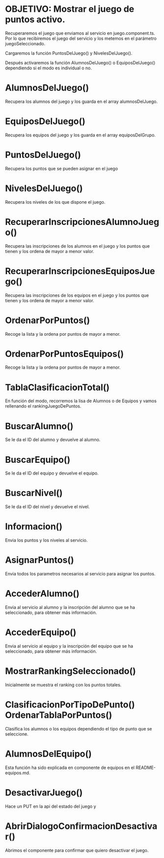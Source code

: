 # OBJETIVO: Mostrar el juego de puntos activo.

<!-- juego-de-puntos-seleccionado-activo.component.ts -->

Recuperaremos el juego que enviamos al servicio en juego.component.ts. Por lo que recibiremos el juego del servicio y los metemos en el parámetro juegoSeleccionado. 

Cargaremos la función PuntosDelJuego() y NivelesDelJuego().

Después activaremos la función AlumnosDelJuego() o EquiposDelJuego() dependiendo si el modo es individual o no.

# AlumnosDelJuego()

Recupera los alumnos del juego y los guarda en el array alumnosDelJuego. 

# EquiposDelJuego()

Recupera los equipos del juego y los guarda en el array equiposDelGrupo.

# PuntosDelJuego()

Recupera los puntos que se pueden asignar en el juego

# NivelesDelJuego()

Recupera los niveles de los que dispone el juego.

# RecuperarInscripcionesAlumnoJuego()

Recupera las inscripciones de los alumnos en el juego y los puntos que tienen y los ordena de mayor a menor valor.

# RecuperarInscripcionesEquiposJuego()

Recupera las inscripciones de los equipos en el juego y los puntos que tienen y los ordena de mayor a menor valor.

# OrdenarPorPuntos()

Recoge la lista y la ordena por puntos de mayor a menor.

# OrdenarPorPuntosEquipos()

Recoge la lista y la ordena por puntos de mayor a menor.

# TablaClasificacionTotal()

En función del modo, recorremos la lisa de Alumnos o de Equipos y vamos rellenando el rankingJuegoDePuntos.

# BuscarAlumno()

Se le da el ID del alumno y devuelve al alumno.

# BuscarEquipo()

Se le da el ID del equipo y devuelve el equipo.

# BuscarNivel()

Se le da el ID del nivel y devuelve el nivel.

# Informacion()

Envia los puntos y los niveles al servicio.

# AsignarPuntos()

Envia todos los parametros necesarios al servicio para asignar los puntos.

# AccederAlumno()

Envia al servicio al alumno y la inscripción del alumno que se ha seleccionado, para obtener más información.

# AccederEquipo()

Envia al servicio al equipo y la inscripción del equipo que se ha seleccionado, para obtener más información.

# MostrarRankingSeleccionado() 

Inicialmente se muestra el ranking con los puntos totales.

# ClasificacionPorTipoDePunto() OrdenarTablaPorPuntos()

Clasifica los alumnos o los equipos dependiendo el tipo de punto que se seleccione.

# AlumnosDelEquipo()

Esta función ha sido explicada en componente de equipos en el README-equipos.md.


# DesactivarJuego()

Hace un PUT en la api del estado del juego y 

# AbrirDialogoConfirmacionDesactivar()

Abrimos el componente para confirmar que quiero desactivar el juego.
